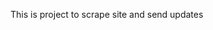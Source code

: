 This is project to scrape site and send updates
<!-- Trigger cron scheduler manually after */5 change -->
